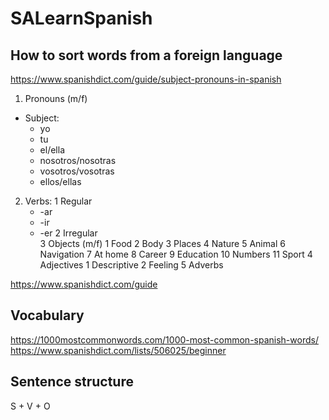 # SALearnSpanish

## How to sort words from a foreign language
https://www.spanishdict.com/guide/subject-pronouns-in-spanish  
1. Pronouns (m/f)
  * Subject:
    * yo
    * tu
    * el/ella
    * nosotros/nosotras
    * vosotros/vosotras
    * ellos/ellas
2. Verbs:
  1 Regular
    * -ar
    * -ir
    * -er
  2 Irregular  
3 Objects (m/f)
  1 Food
  2 Body
  3 Places
  4 Nature
  5 Animal
  6 Navigation
  7 At home
  8 Career
  9 Education
  10 Numbers
  11 Sport
4 Adjectives
  1 Descriptive
  2 Feeling
5 Adverbs


https://www.spanishdict.com/guide

## Vocabulary
 
https://1000mostcommonwords.com/1000-most-common-spanish-words/  
https://www.spanishdict.com/lists/506025/beginner  
## Sentence structure

S + V + O
